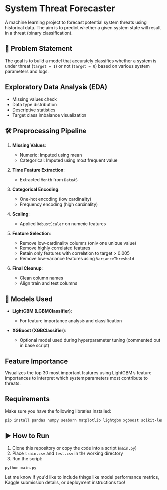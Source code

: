 
# System Threat Forecaster

A machine learning project to forecast potential system threats using historical data. The aim is to predict whether a given system state will result in a threat (binary classification).

## 📌 Problem Statement

The goal is to build a model that accurately classifies whether a system is under threat (`target = 1`) or not (`target = 0`) based on various system parameters and logs.

##  Exploratory Data Analysis (EDA)

- Missing values check
- Data type distribution
- Descriptive statistics
- Target class imbalance visualization

## 🛠 Preprocessing Pipeline

1. **Missing Values**: 
   - Numeric: Imputed using mean
   - Categorical: Imputed using most frequent value

2. **Time Feature Extraction**: 
   - Extracted `Month` from `DateAS`

3. **Categorical Encoding**: 
   - One-hot encoding (low cardinality)
   - Frequency encoding (high cardinality)

4. **Scaling**: 
   - Applied `RobustScaler` on numeric features

5. **Feature Selection**:
   - Remove low-cardinality columns (only one unique value)
   - Remove highly correlated features
   - Retain only features with correlation to target > 0.005
   - Remove low-variance features using `VarianceThreshold`

6. **Final Cleanup**:
   - Clean column names
   - Align train and test columns

## 🤖 Models Used

- **LightGBM (LGBMClassifier)**:
  - For feature importance analysis and classification

- **XGBoost (XGBClassifier)**:
  - Optional model used during hyperparameter tuning (commented out in base script)

## Feature Importance

Visualizes the top 30 most important features using LightGBM’s feature importances to interpret which system parameters most contribute to threats.

##  Requirements

Make sure you have the following libraries installed:

```bash
pip install pandas numpy seaborn matplotlib lightgbm xgboost scikit-learn
```

## ▶️ How to Run

1. Clone this repository or copy the code into a script (`main.py`)
2. Place `train.csv` and `test.csv` in the working directory
3. Run the script:
```bash
python main.py
```


Let me know if you'd like to include things like model performance metrics, Kaggle submission details, or deployment instructions too!
